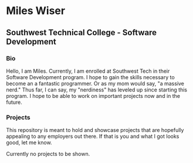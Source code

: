 # Miles Wiser
## Southwest Technical College - Software Development

### Bio
Hello, I am Miles. Currently, I am enrolled at Southwest Tech in their Software Development program. I hope to gain the skills necessary to become an a fantastic programmer. Or as my mom would say, "a massive nerd." Thus far, I can say, my "nerdiness" has leveled up since starting this program. I hope to be able to work on important projects now and in the future.

### Projects
This repository is meant to hold and showcase projects that are hopefully appealing to any employers out there. If that is you and what I got looks good, let me know.


Currently no projects to be shown.

